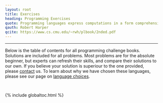 ```yaml
---
layout: root
title: Exercises
heading: Programming Exercises
quote: Programming languages express computations in a form comprehensible to both people and machines.
qauth: Robert Harper
qcite: https://www.cs.cmu.edu/~rwh/plbook/2nded.pdf
---
```


<hr />

Below is the table of contents for all programming challenge books. Solutions are included for all problems. Most problems are for the absolute beginner, but experts can refresh their skills, and compare their solutions to our own. If you believe your solution is superiour to the one provided, please <a href="{{ site.github.url }}/contact/">contact</a> us. To learn about why we have chosen these languages, please see our page on [language choices][languages].

<br />

{% include globaltoc.html %}

[languages]: /languages
